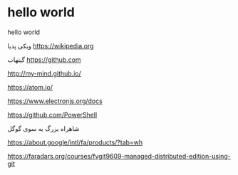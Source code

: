 # hello world




hello
world

ویکی پدیا
https://wikipedia.org



گیتهاب
https://github.com


http://my-mind.github.io/


https://atom.io/


https://www.electronjs.org/docs



https://github.com/PowerShell



شاهراه بزرگ به سوی گوگل

https://about.google/intl/fa/products/?tab=wh






https://faradars.org/courses/fvgit9609-managed-distributed-edition-using-git
